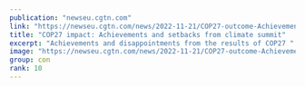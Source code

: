 ```yaml
---
publication: "newseu.cgtn.com"
link: "https://newseu.cgtn.com/news/2022-11-21/COP27-outcome-Achievements-and-setbacks-from-climate-summit-1f7wV7FOFdm/index.html"
title: "COP27 impact: Achievements and setbacks from climate summit"
excerpt: "Achievements and disappointments from the results of COP27 "
image: "https://newseu.cgtn.com/news/2022-11-21/COP27-outcome-Achievements-and-setbacks-from-climate-summit-1f7wV7FOFdm/img/e94b939343624f0a940897eb0c153f90/e94b939343624f0a940897eb0c153f90-1920.png"
group: con
rank: 10
---
```


